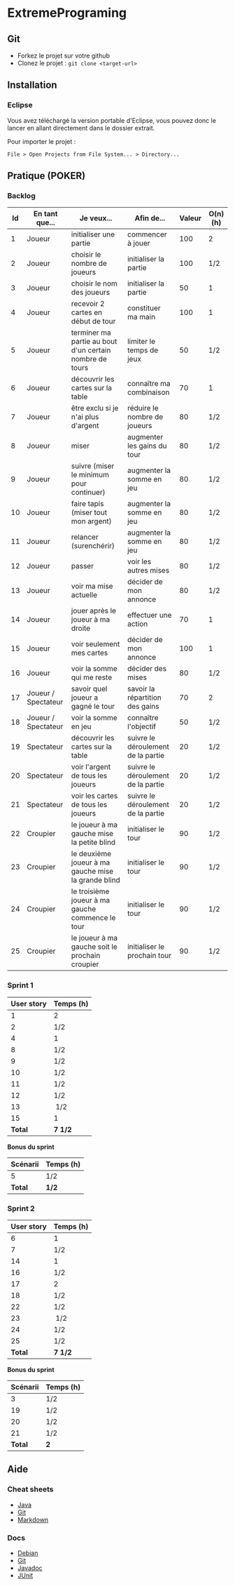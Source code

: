 # ExtremePrograming

## Git

* Forkez le projet sur votre github
* Clonez le projet : `git clone <target-url>`

## Installation

### Eclipse

Vous avez téléchargé la version portable d'Eclipse, vous pouvez donc le lancer en allant directement dans le dossier extrait.

Pour importer le projet :
```
File > Open Projects from File System... > Directory...
```
## Pratique (POKER)

### Backlog

Id | En tant que... | Je veux... | Afin de... | Valeur | O(n) (h)
--- | --- | --- | --- | --- | ---
1 | Joueur | initialiser une partie | commencer à jouer | 100 | 2
2 | Joueur | choisir le nombre de joueurs | initialiser la partie | 100 | 1/2
3 | Joueur | choisir le nom des joueurs | initialiser la partie | 50 | 1
4 | Joueur | recevoir 2 cartes en début de tour | constituer ma main | 100 | 1
5 | Joueur | terminer ma partie au bout d'un certain nombre de tours | limiter le temps de jeux | 50 | 1/2
6 | Joueur | découvrir les cartes sur la table | connaître ma combinaison | 70 | 1
7 | Joueur | être exclu si je n'ai plus d'argent | réduire le nombre de joueurs | 80 | 1/2
8 | Joueur | miser | augmenter les gains du tour | 80 | 1/2
9 | Joueur | suivre (miser le minimum pour continuer) | augmenter la somme en jeu | 80 | 1/2
10 | Joueur | faire tapis (miser tout mon argent) | augmenter la somme en jeu | 80 | 1/2
11 | Joueur | relancer (surenchérir) | augmenter la somme en jeu | 80 | 1/2
12 | Joueur | passer | voir les autres mises | 80 | 1/2
13 | Joueur | voir ma mise actuelle | décider de mon annonce | 80 | 1/2
14 | Joueur | jouer après le joueur à ma droite | effectuer une action | 70 | 1
15 | Joueur | voir seulement mes cartes | décider de mon annonce | 100 | 1
16 | Joueur | voir la somme qui me reste | décider des mises | 80 | 1/2
17 | Joueur / Spectateur | savoir quel joueur a gagné le tour | savoir la répartition des gains | 70 | 2
18 | Joueur / Spectateur | voir la somme en jeu | connaître l'objectif | 50 | 1/2
19 | Spectateur | découvrir les cartes sur la table | suivre le déroulement de la partie | 20 | 1/2
20 | Spectateur | voir l'argent de tous les joueurs | suivre le déroulement de la partie | 20 | 1/2
21 | Spectateur | voir les cartes de tous les joueurs | suivre le déroulement de la partie | 20 | 1/2
22 | Croupier | le joueur à ma gauche mise la petite blind | initialiser le tour | 90 | 1/2
23 | Croupier | le deuxième joueur à ma gauche mise la grande blind | initialiser le tour | 90 | 1/2
24 | Croupier | le troisième joueur à ma gauche commence le tour | initialiser le tour | 90 | 1/2
25 | Croupier | le joueur à ma gauche soit le prochain croupier | initialiser le prochain tour | 90 | 1/2

### Sprint 1

User story | Temps (h)
--- | ---
1 | 2
2 | 1/2
4 | 1
8 | 1/2
9 | 1/2
10 | 1/2
11 | 1/2
12 | 1/2
13 | 1/2
15 | 1
**Total** | **7 1/2**

**Bonus du sprint**

Scénarii | Temps (h)
--- | ---
5 | 1/2
**Total** | **1/2**

### Sprint 2

User story | Temps (h)
--- | ---
6 | 1
7 | 1/2
14 | 1
16 | 1/2
17 | 2
18 | 1/2
22 | 1/2
23 | 1/2
24 | 1/2
25 | 1/2
**Total** | **7 1/2**

**Bonus du sprint**

Scénarii | Temps (h)
--- | ---
3 | 1/2
19 | 1/2
20 | 1/2
21 | 1/2
**Total** | **2**

## Aide

### Cheat sheets

* [Java](https://introcs.cs.princeton.edu/java/11cheatsheet/ "Java Programing Cheatsheet")
* [Git](https://www.git-tower.com/blog/posts/git-cheat-sheet "Git Tower")
* [Markdown](https://github.com/adam-p/markdown-here/wiki/Markdown-Cheatsheet "Markdown Cheat Sheet by Adam Pritchard")

### Docs

* [Debian](https://www.debian.org/doc/manuals/refcard/refcard "Debian Doc")
* [Git](https://git-scm.com/documentation "Git SCM doc")
* [Javadoc](https://docs.oracle.com/javase/8/docs/api/ "Java 8 Doc")
* [JUnit](http://junit.org/junit4/javadoc/latest/ "JUnit Doc")
